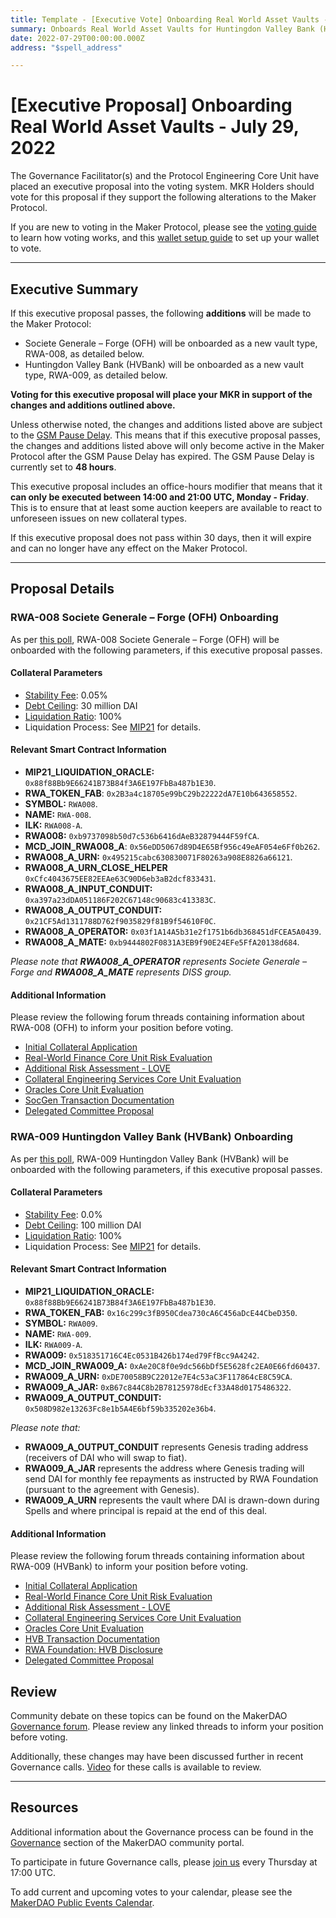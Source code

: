 ```yaml
---
title: Template - [Executive Vote] Onboarding Real World Asset Vaults - July 29, 2022
summary: Onboards Real World Asset Vaults for Huntingdon Valley Bank (HVBank) and Societe Generale – Forge (OFH).
date: 2022-07-29T00:00:00.000Z
address: "$spell_address"

---
```

# [Executive Proposal] Onboarding Real World Asset Vaults - July 29, 2022

The Governance Facilitator(s) and the Protocol Engineering Core Unit have placed an executive proposal into the voting system. MKR Holders should vote for this proposal if they support the following alterations to the Maker Protocol.

If you are new to voting in the Maker Protocol, please see the [voting guide](https://community-development.makerdao.com/en/learn/governance/how-voting-works/) to learn how voting works, and this [wallet setup guide](https://community-development.makerdao.com/en/learn/governance/voting-setup/) to set up your wallet to vote.

---

## Executive Summary

If this executive proposal passes, the following **additions** will be made to the Maker Protocol:
- Societe Generale – Forge (OFH) will be onboarded as a new vault type, RWA-008, as detailed below. 
- Huntingdon Valley Bank (HVBank) will be onboarded as a new vault type, RWA-009, as detailed below. 

**Voting for this executive proposal will place your MKR in support of the changes and additions outlined above.**

Unless otherwise noted, the changes and additions listed above are subject to the [GSM Pause Delay](https://manual.makerdao.com/parameter-index/core/param-gsm-pause-delay). This means that if this executive proposal passes, the changes and additions listed above will only become active in the Maker Protocol after the GSM Pause Delay has expired. The GSM Pause Delay is currently set to **48 hours**.

This executive proposal includes an office-hours modifier that means that it **can only be executed between 14:00 and 21:00 UTC, Monday - Friday**. This is to ensure that at least some auction keepers are available to react to unforeseen issues on new collateral types.

If this executive proposal does not pass within 30 days, then it will expire and can no longer have any effect on the Maker Protocol.

---

## Proposal Details

### RWA-008 Societe Generale – Forge (OFH) Onboarding

As per [this poll](https://vote.makerdao.com/polling/QmajCtnG#vote-breakdown), RWA-008 Societe Generale – Forge (OFH) will be onboarded with the following parameters, if this executive proposal passes.

#### Collateral Parameters

* [Stability Fee](https://manual.makerdao.com/parameter-index/vault-risk/param-stability-fee): 0.05%
* [Debt Ceiling](https://manual.makerdao.com/parameter-index/vault-risk/param-debt-ceiling): 30 million DAI
* [Liquidation Ratio](https://manual.makerdao.com/parameter-index/vault-risk/param-liquidation-ratio): 100%
* Liquidation Process: See [MIP21](https://mips.makerdao.com/mips/details/MIP21) for details.

#### Relevant Smart Contract Information

* **MIP21_LIQUIDATION_ORACLE:** `0x88f88Bb9E66241B73B84f3A6E197FbBa487b1E30`. 
* **RWA_TOKEN_FAB**: `0x2B3a4c18705e99bC29b22222dA7E10b643658552`.
* **SYMBOL:** `RWA008`.
* **NAME:** `RWA-008`.
* **ILK:** `RWA008-A`.
* **RWA008:** `0xb9737098b50d7c536b6416dAeB32879444F59fCA`.
* **MCD_JOIN_RWA008_A**: `0x56eDD5067d89D4E65Bf956c49eAF054e6Ff0b262`.
* **RWA008_A_URN:** `0x495215cabc630830071F80263a908E8826a66121`.
* **RWA008_A_URN_CLOSE_HELPER** `0xCfc4043675EE82EEAe63C90D6eb3aB2dcf833431`.
* **RWA008_A_INPUT_CONDUIT:** `0xa397a23dDA051186F202C67148c90683c413383C`.
* **RWA008_A_OUTPUT_CONDUIT:** `0x21CF5Ad1311788D762f9035829f81B9f54610F0C`.
* **RWA008_A_OPERATOR:** `0x03f1A14A5b31e2f1751b6db368451dFCEA5A0439`.
* **RWA008_A_MATE:** `0xb9444802F0831A3EB9f90E24EFe5FfA20138d684`.

*Please note that **RWA008_A_OPERATOR** represents Societe Generale – Forge and **RWA008_A_MATE** represents DISS group.*

#### Additional Information

Please review the following forum threads containing information about RWA-008 (OFH) to inform your position before voting.
* [Initial Collateral Application](https://forum.makerdao.com/t/security-tokens-refinancing-mip6-application-for-ofh-tokens/10605)
* [Real-World Finance Core Unit Risk Evaluation](https://forum.makerdao.com/t/sg-forge-socgen-risk-assessment/15638)
* [Additional Risk Assessment - LOVE](https://forum.makerdao.com/t/sg-forge-socgen-risk-assessment/15638/14)
* [Collateral Engineering Services Core Unit Evaluation](https://forum.makerdao.com/t/rwa008-ofh-mip21-token-ces-domain-team-assessment/15239)
* [Oracles Core Unit Evaluation](https://forum.makerdao.com/t/rwa-008-ofh-collateral-onboarding-oracle-assessment/15268)
* [SocGen Transaction Documentation](https://api.ipfsbrowser.com/ipfs/get.php?hash=QmW1UBVjPtHDo42oNzG2vspwggyeBfENS1xsPtpKLyDBvb)
* [Delegated Committee Proposal](https://forum.makerdao.com/t/real-world-finance-decision-making-and-delegated-committee-proposal/15276)


### RWA-009 Huntingdon Valley Bank (HVBank) Onboarding

As per [this poll](https://vote.makerdao.com/polling/QmQMDasC#vote-breakdown), RWA-009 Huntingdon Valley Bank (HVBank) will be onboarded with the following parameters, if this executive proposal passes.
 
#### Collateral Parameters

* [Stability Fee](https://manual.makerdao.com/parameter-index/vault-risk/param-stability-fee): 0.0%
* [Debt Ceiling](https://manual.makerdao.com/parameter-index/vault-risk/param-debt-ceiling): 100 million DAI
* [Liquidation Ratio](https://manual.makerdao.com/parameter-index/vault-risk/param-liquidation-ratio): 100%
* Liquidation Process: See [MIP21](https://mips.makerdao.com/mips/details/MIP21) for details.

#### Relevant Smart Contract Information

* **MIP21_LIQUIDATION_ORACLE:** `0x88f88Bb9E66241B73B84f3A6E197FbBa487b1E30`.
* **RWA_TOKEN_FAB:** `0x16c299c3fB950Cdea730cA6C456aDcE44CbeD350`.
* **SYMBOL:** `RWA009`.
* **NAME:** `RWA-009`.
* **ILK:** `RWA009-A`.
* **RWA009:** `0x518351716C4Ec0531B426b174ed79FfBcc9A4242`.
* **MCD_JOIN_RWA009_A:** `0xAe20C8f0e9dc566bDf5E5628fc2EA0E66fd60437`.
* **RWA009_A_URN:** `0xDE70058B9C22012e7E4c53aC3F117864cE8C59CA`.
* **RWA009_A_JAR:** `0xB67c844C8b2B78125978dEcf33A48d0175486322`.
* **RWA009_A_OUTPUT_CONDUIT:** `0x508D982e13263Fc8e1b5A4E6bf59b335202e36b4`.

*Please note that:*
- **RWA009_A_OUTPUT_CONDUIT** represents Genesis trading address (receivers of DAI who will swap to fiat).
- **RWA009_A_JAR** represents the address where Genesis trading will send DAI for monthly fee repayments as instructed by RWA Foundation (pursuant to the agreement with Genesis).
- **RWA009_A_URN** represents the vault where DAI is drawn-down during Spells and where principal is repaid at the end of this deal.

#### Additional Information

Please review the following forum threads containing information about RWA-009 (HVBank) to inform your position before voting.
* [Initial Collateral Application](https://forum.makerdao.com/t/mip6-huntingdon-valley-bank-loan-syndication-collateral-onboarding-application/14219)
* [Real-World Finance Core Unit Risk Evaluation](https://forum.makerdao.com/t/huntingdon-valley-bank-hvb-rwa-collateral-onboarding-risk-assessment/15828/1)
* [Additional Risk Assessment - LOVE](https://forum.makerdao.com/t/huntingdon-valley-bank-hvb-additional-risk-assessment-love-cu-in-incubation/15886)
* [Collateral Engineering Services Core Unit Evaluation](https://forum.makerdao.com/t/rwa009-hvbank-mip21-token-ces-domain-team-assessment/15861)
* [Oracles Core Unit Evaluation](https://forum.makerdao.com/t/rwa009-huntingdon-valley-bank-collateral-onboarding-oracle-assessment/16069/1)
* [HVB Transaction Documentation](https://forum.makerdao.com/t/huntingdon-valley-bank-transaction-documents-on-permaweb/16264)
* [RWA Foundation: HVB Disclosure](https://forum.makerdao.com/t/rwa-foundation-hvb-disclosure/16267)
* [Delegated Committee Proposal](https://forum.makerdao.com/t/real-world-finance-decision-making-and-delegated-committee-proposal/15276)

## Review

Community debate on these topics can be found on the MakerDAO [Governance forum](https://forum.makerdao.com/). Please review any linked threads to inform your position before voting.

Additionally, these changes may have been discussed further in recent Governance calls. [Video](https://www.youtube.com/playlist?list=PLLzkWCj8ywWNq5-90-Id6VPSsrk4OWVan) for these calls is available to review.

---

## Resources

Additional information about the Governance process can be found in the [Governance](https://community-development.makerdao.com/en/learn/governance) section of the MakerDAO community portal.

To participate in future Governance calls, please [join us](https://github.com/makerdao/community/tree/master/governance/governance-and-risk-meetings) every Thursday at 17:00 UTC.

To add current and upcoming votes to your calendar, please see the [MakerDAO Public Events Calendar](https://calendar.google.com/calendar/embed?src=makerdao.com_3efhm2ghipksegl009ktniomdk%40group.calendar.google.com&ctz=UTC&mode=week&showCalendars=0&showPrint=0).

